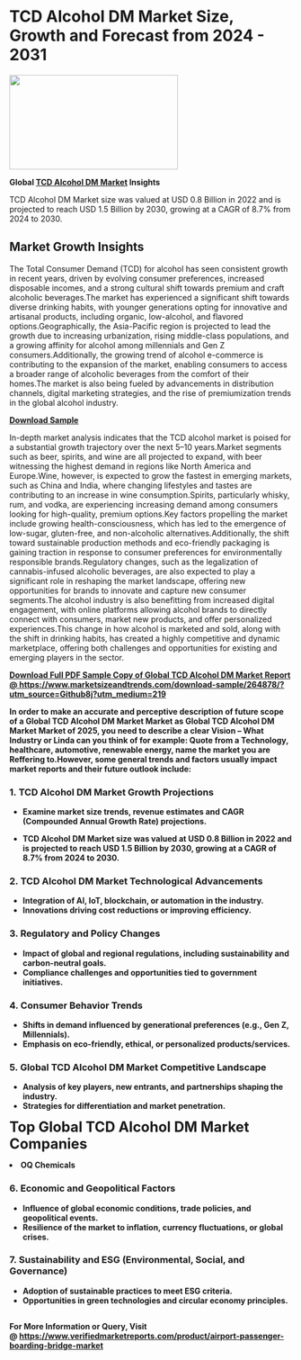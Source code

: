<H1>TCD Alcohol DM Market Size, Growth and Forecast from 2024 - 2031</H1><img class="aligncenter size-medium wp-image-584254" src="https://thirdeyenews.in/wp-content/uploads/2024/09/Global-Market-Research-300x168.jpeg" alt="" width="300" height="168" /><p><strong>Global&nbsp;<a href="https://www.marketsizeandtrends.com/download-sample/264878/?utm_source=Github8j?utm_medium=219">TCD Alcohol DM Market</a> Insights</strong></p><p>TCD Alcohol DM Market size was valued at USD 0.8 Billion in 2022 and is projected to reach USD 1.5 Billion by 2030, growing at a CAGR of 8.7% from 2024 to 2030.</p><p><h2>Market Growth Insights</h2> <p>The Total Consumer Demand (TCD) for alcohol has seen consistent growth in recent years, driven by evolving consumer preferences, increased disposable incomes, and a strong cultural shift towards premium and craft alcoholic beverages.The market has experienced a significant shift towards diverse drinking habits, with younger generations opting for innovative and artisanal products, including organic, low-alcohol, and flavored options.Geographically, the Asia-Pacific region is projected to lead the growth due to increasing urbanization, rising middle-class populations, and a growing affinity for alcohol among millennials and Gen Z consumers.Additionally, the growing trend of alcohol e-commerce is contributing to the expansion of the market, enabling consumers to access a broader range of alcoholic beverages from the comfort of their homes.The market is also being fueled by advancements in distribution channels, digital marketing strategies, and the rise of premiumization trends in the global alcohol industry.</p> <p><strong><a href="#">Download Sample</a></strong></p> <p>In-depth market analysis indicates that the TCD alcohol market is poised for a substantial growth trajectory over the next 5–10 years.Market segments such as beer, spirits, and wine are all projected to expand, with beer witnessing the highest demand in regions like North America and Europe.Wine, however, is expected to grow the fastest in emerging markets, such as China and India, where changing lifestyles and tastes are contributing to an increase in wine consumption.Spirits, particularly whisky, rum, and vodka, are experiencing increasing demand among consumers looking for high-quality, premium options.Key factors propelling the market include growing health-consciousness, which has led to the emergence of low-sugar, gluten-free, and non-alcoholic alternatives.Additionally, the shift toward sustainable production methods and eco-friendly packaging is gaining traction in response to consumer preferences for environmentally responsible brands.Regulatory changes, such as the legalization of cannabis-infused alcoholic beverages, are also expected to play a significant role in reshaping the market landscape, offering new opportunities for brands to innovate and capture new consumer segments.The alcohol industry is also benefitting from increased digital engagement, with online platforms allowing alcohol brands to directly connect with consumers, market new products, and offer personalized experiences.This change in how alcohol is marketed and sold, along with the shift in drinking habits, has created a highly competitive and dynamic marketplace, offering both challenges and opportunities for existing and emerging players in the sector.</p> <p><strong><a href="#"></p><p><span class=""><strong>Download Full PDF Sample Copy of Global TCD Alcohol DM Market Report</strong> @ <a href="https://www.marketsizeandtrends.com/download-sample/264878/?utm_source=Github8j?utm_medium=219" target="_blank">https://www.marketsizeandtrends.com/download-sample/264878/?utm_source=Github8j?utm_medium=219</a></span></p><p>In order to make an accurate and perceptive description of future scope of a Global&nbsp;TCD Alcohol DM Market Market as Global&nbsp;TCD Alcohol DM Market Market of 2025, you need to describe a clear Vision &ndash; What Industry or Linda can you think of for example: Quote from a Technology, healthcare, automotive, renewable energy, name the market you are Reffering to.However, some general trends and factors usually impact market reports and their future outlook include:</p><h3>1.&nbsp;<strong>TCD Alcohol DM Market Growth Projections</strong></h3><ul><li>Examine market size trends, revenue estimates and CAGR (Compounded Annual Growth Rate) projections.</li><li><p>TCD Alcohol DM Market size was valued at USD 0.8 Billion in 2022 and is projected to reach USD 1.5 Billion by 2030, growing at a CAGR of 8.7% from 2024 to 2030.</p></li></ul><h3>2.&nbsp;<strong>TCD Alcohol DM Market Technological Advancements</strong></h3><ul><li>Integration of AI, IoT, blockchain, or automation in the industry.</li><li>Innovations driving cost reductions or improving efficiency.</li></ul><h3>3.&nbsp;<strong>Regulatory and Policy Changes</strong></h3><ul><li>Impact of global and regional regulations, including sustainability and carbon-neutral goals.</li><li>Compliance challenges and opportunities tied to government initiatives.</li></ul><h3>4.&nbsp;<strong>Consumer Behavior Trends</strong></h3><ul><li>Shifts in demand influenced by generational preferences (e.g., Gen Z, Millennials).</li><li>Emphasis on eco-friendly, ethical, or personalized products/services.</li></ul><h3>5.&nbsp;<strong>Global TCD Alcohol DM Market Competitive Landscape</strong></h3><ul><li>Analysis of key players, new entrants, and partnerships shaping the industry.</li><li>Strategies for differentiation and market penetration.</li></ul><p data-pm-slice="1 1 []"><span style="color: inherit; font-family: inherit; font-size: 25px;">Top Global TCD Alcohol DM Market Companies</span></p><div class="" data-test-id=""><p><li>OQ Chemicals</li></p></div><h3>6.&nbsp;<strong>Economic and Geopolitical Factors</strong></h3><ul><li>Influence of global economic conditions, trade policies, and geopolitical events.</li><li>Resilience of the market to inflation, currency fluctuations, or global crises.</li></ul><h3>7.&nbsp;<strong>Sustainability and ESG (Environmental, Social, and Governance)</strong></h3><ul><li>Adoption of sustainable practices to meet ESG criteria.</li><li>Opportunities in green technologies and circular economy principles.</li></ul><h2><strong style="font-size: 14px;">For More Information or Query, Visit @&nbsp;</strong><a style="background-color: #ffffff; font-size: 14px;" href="https://www.marketsizeandtrends.com/report/tcd-alcohol-dm-market/" target="_blank">https://www.verifiedmarketreports.com/product/airport-passenger-boarding-bridge-market</a></h2>